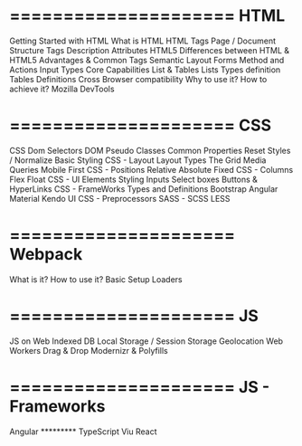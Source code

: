 =====================
HTML
=====================
Getting Started with HTML
What is HTML
HTML Tags
Page / Document Structure
Tags Description
Attributes
HTML5
Differences between HTML & HTML5
Advantages & Common Tags
Semantic Layout
Forms
Method and Actions
Input Types
Core Capabilities
List & Tables
Lists Types definition
Tables Definitions
Cross Browser compatibility
Why to use it?
How to achieve it?
Mozilla DevTools


=====================
CSS
=====================
CSS
Dom Selectors
DOM Pseudo Classes
Common Properties
Reset Styles / Normalize
Basic Styling
CSS - Layout
Layout Types
The Grid
Media Queries
Mobile First
CSS - Positions
Relative
Absolute
Fixed
CSS - Columns
Flex
Float
CSS - UI Elements
Styling Inputs
Select boxes
Buttons & HyperLinks
CSS - FrameWorks
Types and Definitions
Bootstrap
Angular Material
Kendo UI
CSS - Preprocessors
SASS - SCSS
LESS



=====================
Webpack
=====================
What is it?
How to use it?
Basic Setup
Loaders

=====================
JS
=====================
JS on Web
Indexed DB
Local Storage / Session Storage
Geolocation
Web Workers
Drag & Drop
Modernizr & Polyfills


=====================
JS - Frameworks
=====================
Angular ********* 
TypeScript
Viu
React
